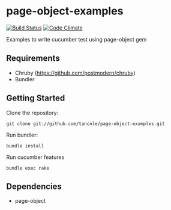 page-object-examples
====================

[![Build
Status](https://secure.travis-ci.org/tancnle/page-object-examples.png)](http://travis-ci.org/tancnle/page-object-examples)
[![Code Climate](https://codeclimate.com/github/tancnle/page-object-examples/badges/gpa.svg)](https://codeclimate.com/github/tancnle/page-object-examples)

Examples to write cucumber test using page-object gem

## Requirements

- Chruby (https://github.com/postmodern/chruby)
- Bundler

## Getting Started

Clone the repository:

    git clone git://github.com/tancnle/page-object-examples.git

Run bundler:

    bundle install

Run cucumber features

    bundle exec rake

## Dependencies

- page-object
